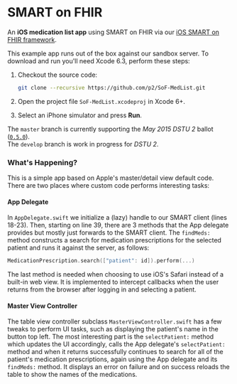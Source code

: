 SMART on FHIR
=============

An **iOS medication list app** using SMART on FHIR via our [iOS SMART on FHIR framework](https://github.com/p2/SMART-on-FHIR-Cocoa).

This example app runs out of the box against our sandbox server.
To download and run you'll need Xcode 6.3, perform these steps:

1. Checkout the source code:
    
    ```bash
    git clone --recursive https://github.com/p2/SoF-MedList.git
    ```
2. Open the project file `SoF-MedList.xcodeproj` in Xcode 6+.
3. Select an iPhone simulator and press **Run**.

The `master` branch is currently supporting the _May 2015 DSTU 2_ ballot ([`0.5.0`](https://github.com/smart-on-fhir/Swift-SMART/releases/tag/FHIR-0.5.0)).  
The `develop` branch is work in progress for _DSTU 2_.

### What's Happening?

This is a simple app based on Apple's master/detail view default code.
There are two places where custom code performs interesting tasks:

#### App Delegate

In `AppDelegate.swift` we initialize a (lazy) handle to our SMART client (lines 18-23).
Then, starting on line 39, there are 3 methods that the App delegate provides but mostly just forwards to the SMART client.
The `findMeds:` method constructs a search for medication prescriptions for the selected patient and runs it against the server, as follows:

```swift
MedicationPrescription.search(["patient": id]).perform(...)
```

The last method is needed when choosing to use iOS's Safari instead of a built-in web view.
It is implemented to intercept callbacks when the user returns from the browser after logging in and selecting a patient.

#### Master View Controller

The table view controller subclass `MasterViewController.swift` has a few tweaks to perform UI tasks, such as displaying the patient's name in the button top left.
The most interesting part is the `selectPatient:` method which updates the UI accordingly, calls the App delegate's `selectPatient:` method and when it returns successfully continues to search for all of the patient's medication prescriptions, again using the App delegate and its `findMeds:` method.
It displays an error on failure and on success reloads the table to show the names of the medications.
